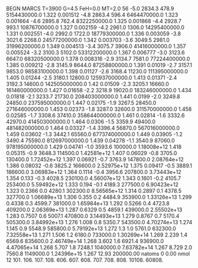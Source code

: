 BEGN
MARCS T=3900 G=4.5 FeH=0.0 MT=2.0
                  56
-5.0 2834.3 478.9 5154430000.0 1.322 0.001512 
-4.8 2863.4 596.4 6464470000.0 1.323 0.001664 
-4.6 2895.8 762.4 8322250000.0 1.325 0.001868 
-4.4 2928.7 993.1 10876700000.0 1.327 0.002159 
-4.2 2961.0 1306.0 14295400000.0 1.331 0.002551 
-4.0 2992.0 1722.0 18779300000.0 1.336 0.003059 
-3.8 3021.6 2268.0 24577200000.0 1.342 0.003703 
-3.6 3049.5 2981.0 31996200000.0 1.349 0.004513 
-3.4 3075.7 3906.0 41416000000.0 1.357 0.005524 
-3.2 3100.3 5102.0 53312200000.0 1.367 0.006777 
-3.0 3123.6 6647.0 68320500000.0 1.378 0.008316 
-2.9 3134.7 7581.0 77224400000.0 1.385 0.009212 
-2.8 3145.9 8644.0 87258800000.0 1.391 0.01019 
-2.7 3157.1 9853.0 98583100000.0 1.398 0.01127 
-2.6 3168.4 11230.0 111395000000.0 1.405 0.01244 
-2.5 3180.1 12800.0 125937000000.0 1.413 0.01371 
-2.4 3192.3 14600.0 142505000000.0 1.42 0.01509 
-2.3 3205.1 16660.0 161460000000.0 1.427 0.01658 
-2.2 3218.9 19020.0 183246000000.0 1.434 0.01818 
-2.1 3233.7 21730.0 208403000000.0 1.441 0.0199 
-2.0 3249.8 24850.0 237595000000.0 1.447 0.02175 
-1.9 3267.5 28450.0 271646000000.0 1.453 0.02373 
-1.8 3287.0 32600.0 311570000000.0 1.458 0.02585 
-1.7 3308.6 37410.0 358644000000.0 1.461 0.02814 
-1.6 3332.6 42970.0 414503000000.0 1.464 0.0306 
-1.5 3359.9 49400.0 481482000000.0 1.464 0.03327 
-1.4 3396.4 56870.0 567016000000.0 1.459 0.03602 
-1.3 3442.1 65560.0 677374000000.0 1.449 0.03905 
-1.2 3490.4 75590.0 812697000000.0 1.439 0.04278 
-1.1 3540.9 87060.0 978195000000.0 1.429 0.04741 
-1.0 3593.6 100000.0 1.18008e+12 1.418 0.05315 
-0.9 3648.3 114500.0 1.42581e+12 1.407 0.06029 
-0.8 3705.0 130400.0 1.72452e+12 1.397 0.06921 
-0.7 3763.9 147800.0 2.08764e+12 1.386 0.08032 
-0.6 3825.2 166600.0 2.52975e+12 1.375 0.09417 
-0.5 3889.1 186600.0 3.06983e+12 1.364 0.1114 
-0.4 3956.6 207800.0 3.73443e+12 1.354 0.133 
-0.3 4028.5 230100.0 4.56007e+12 1.343 0.1601 
-0.2 4105.7 253400.0 5.59492e+12 1.333 0.194 
-0.1 4189.3 277500.0 6.90423e+12 1.323 0.2366 
0.0 4280.1 302300.0 8.56565e+12 1.314 0.2897 
0.1 4378.5 327700.0 1.06689e+13 1.306 0.355 
0.2 4484.9 353900.0 1.33126e+13 1.299 0.4338 
0.3 4599.7 381000.0 1.65984e+13 1.292 0.5266 
0.4 4723.8 409200.0 2.06369e+13 1.287 0.6329 
0.5 4859.1 439000.0 2.55502e+13 1.283 0.7507 
0.6 5007.1 470800.0 3.14493e+13 1.279 0.8767 
0.7 5170.4 505300.0 3.84992e+13 1.276 1.008 
0.8 5350.7 543500.0 4.70274e+13 1.274 1.145 
0.9 5548.9 585800.0 5.79192e+13 1.272 1.3 
1.0 5761.0 632300.0 7.32558e+13 1.271 1.506 
1.2 6180.0 733000.0 1.30269e+14 1.269 2.239 
1.4 6569.6 835600.0 2.46749e+14 1.268 3.602 
1.6 6921.4 936900.0 4.47065e+14 1.268 5.707 
1.8 7248.1 1040000.0 7.63782e+14 1.267 8.729 
2.0 7560.8 1149000.0 1.24396e+15 1.267 12.93 
200000.00
natoms              0      0.00
nmol          12
          101.         106.       107.      108.         606.        607.        608.
          707.         708.       808.    10108.       60808.
